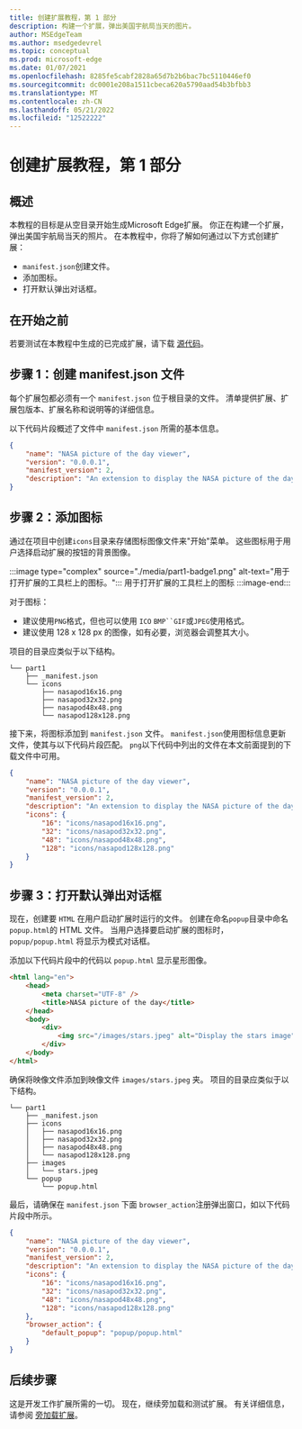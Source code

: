 ```yaml
---
title: 创建扩展教程，第 1 部分
description: 构建一个扩展，弹出美国宇航局当天的图片。
author: MSEdgeTeam
ms.author: msedgedevrel
ms.topic: conceptual
ms.prod: microsoft-edge
ms.date: 01/07/2021
ms.openlocfilehash: 8285fe5cabf2828a65d7b2b6bac7bc5110446ef0
ms.sourcegitcommit: dc0001e208a1511cbeca620a5790aad54b3bfbb3
ms.translationtype: MT
ms.contentlocale: zh-CN
ms.lasthandoff: 05/21/2022
ms.locfileid: "12522222"
---
```

# <a name="create-an-extension-tutorial-part-1"></a>创建扩展教程，第 1 部分


<!-- ====================================================================== -->
## <a name="overview"></a>概述

本教程的目标是从空目录开始生成Microsoft Edge扩展。  你正在构建一个扩展，弹出美国宇航局当天的照片。  在本教程中，你将了解如何通过以下方式创建扩展：

*   `manifest.json`创建文件。
*   添加图标。
*   打开默认弹出对话框。


<!-- ====================================================================== -->
## <a name="before-you-begin"></a>在开始之前

若要测试在本教程中生成的已完成扩展，请下载 [源代码](https://github.com/MicrosoftEdge/MicrosoftEdge-Extensions-Demos/tree/master/extension-getting-started-part1/part1)。<!-- changing master to main doesn't work 5/19/2022 -->


<!-- ====================================================================== -->
## <a name="step-1-create-a-manifestjson-file"></a>步骤 1：创建 manifest.json 文件

每个扩展包都必须有一个 `manifest.json` 位于根目录的文件。  清单提供扩展、扩展包版本、扩展名称和说明等的详细信息。

以下代码片段概述了文件中 `manifest.json` 所需的基本信息。

```json
{
    "name": "NASA picture of the day viewer",
    "version": "0.0.0.1",
    "manifest_version": 2,
    "description": "An extension to display the NASA picture of the day."
}
```


<!-- ====================================================================== -->
## <a name="step-2-add-icons"></a>步骤 2：添加图标

通过在项目中创建`icons`目录来存储图标图像文件来"开始"菜单。  这些图标用于用户选择启动扩展的按钮的背景图像。

:::image type="complex" source="./media/part1-badge1.png" alt-text="用于打开扩展的工具栏上的图标。":::
   用于打开扩展的工具栏上的图标
:::image-end:::

对于图标：
*  建议使用`PNG`格式，但也可以使用 `ICO` `BMP``GIF`或`JPEG`使用格式。
*  建议使用 128 x 128 px 的图像，如有必要，浏览器会调整其大小。

项目的目录应类似于以下结构。

```shell
└── part1
    ├── _manifest.json
    └── icons
        ├── nasapod16x16.png
        ├── nasapod32x32.png
        ├── nasapod48x48.png
        └── nasapod128x128.png
```

接下来，将图标添加到 `manifest.json` 文件。 `manifest.json`使用图标信息更新文件，使其与以下代码片段匹配。 `png`以下代码中列出的文件在本文前面提到的下载文件中可用。

```json
{
    "name": "NASA picture of the day viewer",
    "version": "0.0.0.1",
    "manifest_version": 2,
    "description": "An extension to display the NASA picture of the day.",
    "icons": {
        "16": "icons/nasapod16x16.png",
        "32": "icons/nasapod32x32.png",
        "48": "icons/nasapod48x48.png",
        "128": "icons/nasapod128x128.png"
    }
}
```


<!-- ====================================================================== -->
## <a name="step-3-open-a-default-pop-up-dialog"></a>步骤 3：打开默认弹出对话框

现在，创建要 `HTML` 在用户启动扩展时运行的文件。  创建在命名`popup`目录中命名`popup.html`的 HTML 文件。  当用户选择要启动扩展的图标时， `popup/popup.html` 将显示为模式对话框。

添加以下代码片段中的代码以 `popup.html` 显示星形图像。

```html
<html lang="en">
    <head>
        <meta charset="UTF-8" />
        <title>NASA picture of the day</title>
    </head>
    <body>
        <div>
            <img src="/images/stars.jpeg" alt="Display the stars image" />
        </div>
    </body>
</html>
```

确保将映像文件添加到映像文件 `images/stars.jpeg` 夹。  项目的目录应类似于以下结构。

```shell
└── part1
    ├── _manifest.json
    ├── icons
    │   ├── nasapod16x16.png
    │   ├── nasapod32x32.png
    │   ├── nasapod48x48.png
    │   └── nasapod128x128.png
    ├── images
    │   └── stars.jpeg
    └── popup
        └── popup.html
```

最后，请确保在 `manifest.json` 下面 `browser_action`注册弹出窗口，如以下代码片段中所示。

```json
{
    "name": "NASA picture of the day viewer",
    "version": "0.0.0.1",
    "manifest_version": 2,
    "description": "An extension to display the NASA picture of the day.",
    "icons": {
        "16": "icons/nasapod16x16.png",
        "32": "icons/nasapod32x32.png",
        "48": "icons/nasapod48x48.png",
        "128": "icons/nasapod128x128.png"
    },
    "browser_action": {
        "default_popup": "popup/popup.html"
    }
}
```


<!-- ====================================================================== -->
## <a name="next-steps"></a>后续步骤

这是开发工作扩展所需的一切。  现在，继续旁加载和测试扩展。  有关详细信息，请参阅 [旁加载扩展](extension-sideloading.md)。
